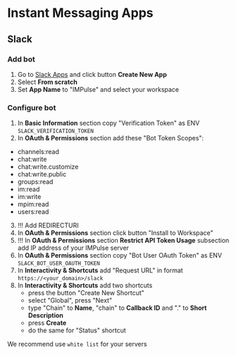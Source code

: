 # Instant Messaging Apps

## Slack

### Add bot

1. Go to [Slack Apps](https://api.slack.com/apps) and click button **Create New App**
2. Select **From scratch**
3. Set **App Name** to "IMPulse" and select your workspace

### Configure bot

1. In **Basic Information** section copy "Verification Token" as ENV `SLACK_VERIFICATION_TOKEN`
2. In **OAuth & Permissions** section add these "Bot Token Scopes":
  - channels:read
  - chat:write
  - chat:write.customize
  - chat:write.public
  - groups:read
  - im:read
  - im:write
  - mpim:read
  - users:read
3. !!! Add REDIRECTURI
4. In **OAuth & Permissions** section click button "Install to Workspace"
5. !!! In **OAuth & Permissions** section **Restrict API Token Usage** subsection add IP address of your IMPulse server
5.  In **OAuth & Permissions** section copy "Bot User OAuth Token" as ENV `SLACK_BOT_USER_OAUTH_TOKEN`
6. In **Interactivity & Shortcuts** add "Request URL" in format `https://<your_domain>/slack`
7. In **Interactivity & Shortcuts** add two shortcuts
   - press the button "Create New Shortcut"
   - select "Global", press "Next"
   - type "Chain" to **Name**, "chain" to **Callback ID** and "." to **Short Description**
   - press **Create**
   - do the same for "Status" shortcut

We recommend use `white list` for your servers
